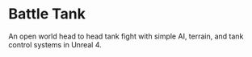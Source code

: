# Battle Tank
An open world head to head tank fight with simple AI, terrain, and tank control systems in Unreal 4.
